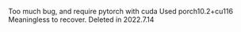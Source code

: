 Too much bug, and require pytorch with cuda Used porch10.2+cu116 Meaningless to recover. Deleted in 2022.7.14